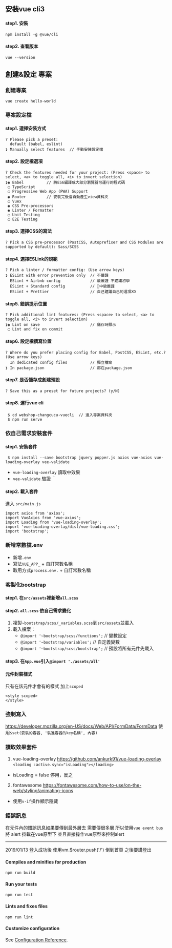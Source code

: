 ## 安裝vue cli3

#### step1. 安裝
```
npm install -g @vue/cli
```
#### step2. 查看版本
```
vue --version
```

## 創建&設定 專案

### 創建專案
```
vue create hello-world
```
### 專案設定檔
#### step1. 選擇安裝方式
```
? Please pick a preset:
  default (babel, eslint)
❯ Manually select features  // 手動安裝設定檔
```

#### step2. 設定檔選項
```
? Check the features needed for your project: (Press <space> to select, <a> to toggle all, <i> to invert selection)
❯◉ Babel          // 將ES6編譯成大部分瀏覽器可運行的程式碼
 ◯ TypeScript
 ◯ Progressive Web App (PWA) Support
 ◉ Router         // 安裝完後會自動產生view資料夾
 ◯ Vuex
 ◉ CSS Pre-processors
 ◉ Linter / Formatter
 ◯ Unit Testing
 ◯ E2E Testing
 ```
#### step3. 選擇CSS的寫法
```
? Pick a CSS pre-processor (PostCSS, Autoprefixer and CSS Modules are supported by default): Sass/SCSS
```
#### step4. 選擇ESLink的規範
```
? Pick a linter / formatter config: (Use arrow keys)
❯ ESLint with error prevention only  // 不嚴謹
  ESLint + Airbnb config             // 最嚴謹 不建議初學
  ESLint + Standard config           // 中級嚴謹
  ESLint + Prettier                  // 自己建議自己的選項XD
```
#### step5. 錯誤提示位置
```
? Pick additional lint features: (Press <space> to select, <a> to toggle all, <i> to invert selection)
❯◉ Lint on save                      // 儲存時顯示
 ◯ Lint and fix on commit
```
#### step6. 設定檔撰寫位置
```
? Where do you prefer placing config for Babel, PostCSS, ESLint, etc.? (Use arrow keys)
  In dedicated config files          // 獨立檔案
❯ In package.json                    // 都在package.json
```
#### step7. 是否儲存成創建預設
```
? Save this as a preset for future projects? (y/N)
```

#### step8. 運行vue cli
```
 $ cd webshop-changcucu-vuecli  // 進入專案資料夾
 $ npm run serve
```

### 依自己需求安裝套件
#### step1. 安裝套件
```
 $ npm install --save bootstrap jquery popper.js axios vue-axios vue-loading-overlay vee-validate
```
- `vue-loading-overlay` 讀取中效果
- `vee-validate` 驗證
｀
#### step2. 載入套件
進入 `src/main.js`
 ```
 import axios from 'axios';
 import VueAxios from 'vue-axios';
 import Loading from 'vue-loading-overlay';
 import 'vue-loading-overlay/dist/vue-loading.css';
 import 'bootstrap';
 ```

### 新增常數檔.env
- 新增`.env`
- 寫法`VUE_APP_` + 自訂常數名稱
- 取用方式`process.env.` + 自訂常數名稱

### 客製化bootstrap
#### step1. 在`src/assets`裡新增`all.scss`
#### step2. `all.scss` 依自己需求變化
1. 複製`~bootstrap/scss/_variables.scss`到`src/assets`並載入
2. 載入檔案：
   - `@import '~bootstrap/scss/functions';`  // 變數設定
   - `@import '~bootstrap/variables';`       // 自定義變數
   - `@import '~bootstrap/scss/bootstrap';`  // 預設將所有元件先載入
#### step3. 在`App.vue`引入`@import './assets/all'`
#### 元件封裝樣式
只有在該元件才會有的樣式 加上`scoped`
```
<style scoped>
</style>
```

### 強制寫入
https://developer.mozilla.org/en-US/docs/Web/API/FormData/FormData
使用`$set(要裝的容器, '裝進容器的key名稱', 內容)`

### 讀取效果套件
1. vue-loading-overlay
https://github.com/ankurk91/vue-loading-overlay
`<loading :active.sync="isLoading"></loading>`
- isLoading = false 停用，反之
  
2. fontawesome
https://fontawesome.com/how-to-use/on-the-web/styling/animating-icons
- 使用`v-if`操作顯示隱藏

### 錯誤訊息
在元件內的錯誤訊息如果要傳到最外層去 需要傳很多層
所以使用`vue event bus` 將 alert 掛載在vue原型下 並且直接操作vue原型來控制alert


-----------

2019/01/13
登入成功後 使用vm.$router.push('/') 倒到首頁
之後要講登出

#### Compiles and minifies for production
```
npm run build
```

#### Run your tests
```
npm run test
```

#### Lints and fixes files
```
npm run lint
```

#### Customize configuration
See [Configuration Reference](https://cli.vuejs.org/config/).
